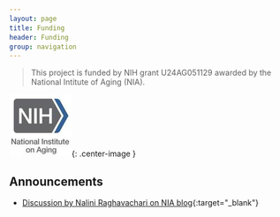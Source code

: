 ```yaml
---
layout: page
title: Funding
header: Funding
group: navigation
---
```


> This project is funded by NIH grant U24AG051129 awarded by the National Intitute of Aging (NIA).

![nia](/public/images/nia_logo80.jpg){: .center-image }

## Announcements

* [Discussion by Nalini Raghavachari on NIA blog](https://www.nia.nih.gov/research/blog/2015/12/translating-genetic-research-find-new-links-healthy-aging){:target="_blank"}


